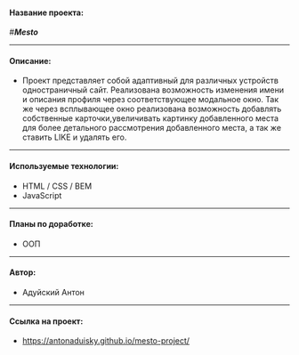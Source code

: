 #### Название проекта: 
#___Mesto___

---
#### Описание: 
- Проект представляет собой адаптивный для различных устройств одностраничный сайт. Реализована возможность изменения имени и описания профиля через соответствующее модальное окно. Так же через всплывающее окно реализована возможность добавлять собственные карточки,увеличивать картинку добавленного места для более детального рассмотрения добавленного места, а так же ставить LIKE и удалять его.
___
#### Используемые технологии: 
- HTML / CSS / BEM
- JavaScript
---
#### Планы по доработке: 
- ООП
---
#### Автор: 
- Адуйский Антон 
---
#### Ссылка на проект: 
-  https://antonaduisky.github.io/mesto-project/
